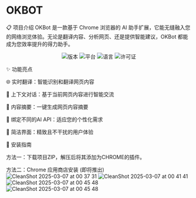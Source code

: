 # OKBOT
📋 项目介绍
OKBot 是一款基于 Chrome 浏览器的 AI 助手扩展，它能无缝融入您的网络浏览体验。无论是翻译内容、分析网页、还是提供智能建议，OKBot 都能成为您效率提升的得力助手。


<p align="center">

<img src="https://img.shields.io/badge/版本-1.0.0-blue" alt="版本">

<img src="https://img.shields.io/badge/平台-Chrome-orange" alt="平台">

<img src="https://img.shields.io/badge/语言-JavaScript-yellow" alt="语言">

<img src="https://img.shields.io/badge/许可证-MIT-green" alt="许可证">

</p>



✨ 功能亮点

🌐 实时翻译：智能识别和翻译网页内容

💬 上下文对话：基于当前网页内容进行智能交流

📝 内容摘要：一键生成网页内容摘要

🎯 绑定不同的AI API：适应您的个性化需求

🎨 简洁界面：精致且不干扰的用户体验



🚀 安装指南

方法一：下载项目ZIP，解压后将其添加为CHROME的插件。

方法二：Chrome 应用商店安装 (即将推出)
![CleanShot 2025-03-07 at 00 37 31](https://github.com/user-attachments/assets/d94cbc6f-7b1e-4d2c-b60e-fba75e17d849)
![CleanShot 2025-03-07 at 00 41 41](https://github.com/user-attachments/assets/dac9ce3a-806a-4614-aae6-ba0485dd2386)
![CleanShot 2025-03-07 at 00 45 48](https://github.com/user-attachments/assets/a33d2e88-bbd7-48ad-93d3-78bb8c11889a)
![CleanShot 2025-03-07 at 00 45 48](https://github.com/user-attachments/assets/1d370c39-cc88-4e15-8aa2-af1c6996f4ce)


